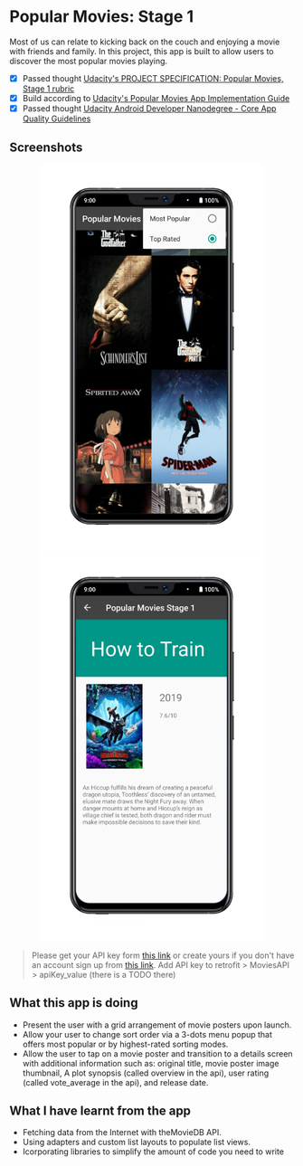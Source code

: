 # Popular Movies: Stage 1

Most of us can relate to kicking back on the couch and enjoying a movie with friends and family. In this project, this app is built to allow users to discover the most popular movies playing.

-  [x]  Passed thought [Udacity's PROJECT SPECIFICATION: Popular Movies, Stage 1 rubric](https://review.udacity.com/#!/rubrics/66/view)
-  [x]  Build according to [Udacity's Popular Movies App Implementation Guide](https://docs.google.com/document/d/1ZlN1fUsCSKuInLECcJkslIqvpKlP7jWL2TP9m6UiA6I/pub?embedded=true)
-  [x]  Passed thought [Udacity Android Developer Nanodegree - Core App Quality Guidelines](http://udacity.github.io/android-nanodegree-guidelines/core.html)

## Screenshots
<p align="center"> <img src="/pictures/screenshot1.png" width="400"> <img src="/pictures/screenshot2.png" width="400"> </p>

> Please get your API key form [this link](https://www.themoviedb.org/settings/api) or create yours if you don't have an account sign up from [this link](https://www.themoviedb.org/account/signup).
> Add API key to retrofit > MoviesAPI > apiKey_value (there is a TODO there)

## What this app is doing
-   Present the user with a grid arrangement of movie posters upon launch.
-   Allow your user to change sort order via a 3-dots menu popup that offers most popular or by highest-rated sorting modes.
-   Allow the user to tap on a movie poster and transition to a details screen with additional information such as: original title, movie poster image thumbnail, A plot synopsis (called overview in the api), user rating (called vote_average in the api), and release date.

## What I have learnt from the app
-   Fetching data from the Internet with theMovieDB API.
-   Using adapters and custom list layouts to populate list views.
-   Icorporating libraries to simplify the amount of code you need to write
